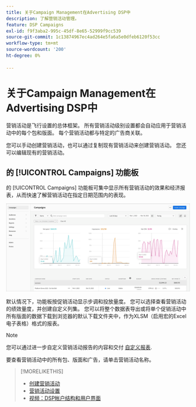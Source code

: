 ```yaml
---
title: 关于Campaign Management在Advertising DSP中
description: 了解营销活动管理。
feature: DSP Campaigns
exl-id: f9f3aba2-995c-45df-8e65-52999f9cc539
source-git-commit: 1c13874967ec4ad264e5fa6a5e0dfeb6120f53cc
workflow-type: tm+mt
source-wordcount: '200'
ht-degree: 0%

---
```


# 关于Campaign Management在Advertising DSP中

营销活动是飞行设置的总体框架。 所有营销活动级别设置都会自动应用于营销活动中的每个包和版面。 每个营销活动都与特定的广告商关联。

您可以手动创建营销活动，也可以通过复制现有营销活动来创建营销活动。 您还可以编辑现有的营销活动。

## 的 [!UICONTROL Campaigns] 功能板

<!-- standardize on "dashboard" or "view" -->
的 [!UICONTROL Campaigns] 功能板可集中显示所有营销活动的效果和经济报表，从而快速了解营销活动在指定日期范围内的表现。

![促销活动功能板](/help/dsp/assets/campaign-dashboard.png)

默认情况下，功能板按促销活动显示步调和投放量度。 您可以选择查看营销活动的绩效量度，并创建自定义列集。 您可以将整个数据表导出或将单个促销活动中所有版面的数据下载到浏览器的默认下载文件夹中，作为XLSM（启用宏的Excel电子表格）格式的报表。

>[!NOTE]
>
>您可以通过进一步自定义营销活动报告的内容和交付 [自定义报表](/help/dsp/reports/report-about.md).

要查看营销活动中的所有包、版面和广告，请单击营销活动名称。

>[!MORELIKETHIS]
>
>* [创建营销活动](campaign-create.md)
>* [营销活动设置](campaign-settings.md)
>* [视频：DSP帐户结构和用户界面](https://experienceleague.adobe.com/docs/advertising-cloud-learn/tutorials/dsp/ui.html)


